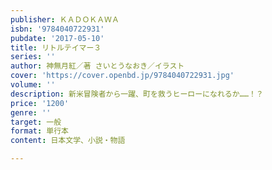 ```yaml
---
publisher: ＫＡＤＯＫＡＷＡ
isbn: '9784040722931'
pubdate: '2017-05-10'
title: リトルテイマー３
series: ''
author: 神無月紅／著 さいとうなおき／イラスト
cover: 'https://cover.openbd.jp/9784040722931.jpg'
volume: ''
description: 新米冒険者から一躍、町を救うヒーローになれるか……！？
price: '1200'
genre: ''
target: 一般
format: 単行本
content: 日本文学、小説・物語

---
```

